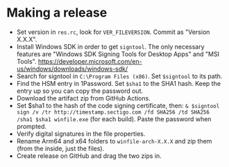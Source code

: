 # Making a release
- Set version in `res.rc`, look for `VER_FILEVERSION`. Commit as "Version X.X.X".
- Install Windows SDK in order to get `signtool`. The only necessary features are "Windows SDK Signing Tools for Desktop Apps" and "MSI Tools". https://developer.microsoft.com/en-us/windows/downloads/windows-sdk/
- Search for signtool in `C:\Program Files (x86)`. Set `$signtool` to its path.
- Find the HSM entry in 1Password. Set `$sha1` to the SHA1 hash. Keep the entry up so you can copy the password out.
- Download the artifact zip from GitHub Actions.
- Set $sha1 to the hash of the code signing certificate, then: `& $signtool sign /v /tr http://timestamp.sectigo.com /fd SHA256 /td SHA256 /sha1 $sha1 winfile.exe` (for each build). Paste the password when prompted.
- Verify digital signatures in the file properties.
- Rename Arm64 and x64 folders to `winfile-arch-X.X.X` and zip them (from the inside, just the files).
- Create release on GitHub and drag the two zips in.
